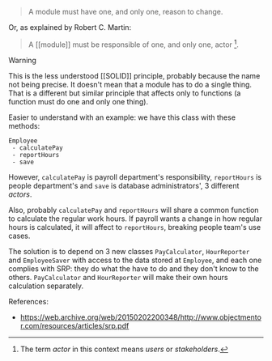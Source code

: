 > A module must have one, and only one, reason to change.

Or, as explained by Robert C. Martin:

> A [[module]] must be responsible of one, and only one, actor [^1].

> [!warning]
> This is the less understood [[SOLID]] principle, probably because the name not being precise. It doesn't mean that a module has to do a single thing. That is a different but similar principle that affects only to functions (a function must do one and only one thing).

Easier to understand with an example: we have this class with these methods:

```
Employee
 - calculatePay
 - reportHours
 - save
```

However, `calculatePay` is payroll department's responsibility, `reportHours` is people department's and `save` is database administrators', 3 different *actors*.

Also, probably `calculatePay` and `reportHours` will share a common function to calculate the regular work hours. If payroll wants a change in how regular hours is calculated, it will affect to `reportHours`, breaking people team's use cases.

The solution is to depend on 3 new classes `PayCalculator`, `HourReporter` and `EmployeeSaver` with access to the data stored at `Employee`, and each one complies with SRP: they do what the have to do and they don't know to the others. `PayCalculator` and `HourReporter` will make their own hours calculation separately.

References:
- https://web.archive.org/web/20150202200348/http://www.objectmentor.com/resources/articles/srp.pdf

[^1]: The term *actor* in this context means *users* or *stakeholders*.
